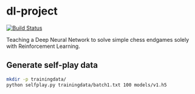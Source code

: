 # dl-project

[![Build Status](https://travis-ci.org/bjk17/dl-project.svg?branch=master)](https://travis-ci.org/bjk17/dl-project)

Teaching a Deep Neural Network to solve simple chess endgames solely with Reinforcement Learning.

## Generate self-play data

```bash
mkdir -p trainingdata/
python selfplay.py trainingdata/batch1.txt 100 models/v1.h5
```